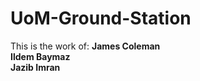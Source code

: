 # UoM-Ground-Station

This is the work of: 
**James Coleman**   
**Ildem Baymaz**   
**Jazib Imran**   


